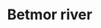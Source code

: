 ---
title: "Betmor river"
title_bn: "বেতমোর নদী"
description: "Orginted from the middle part of puturia."
---